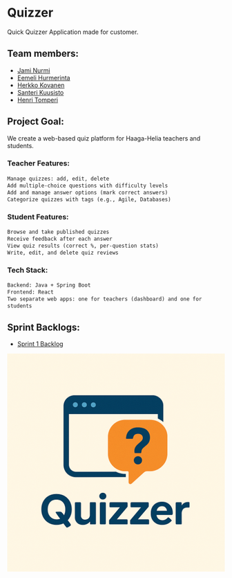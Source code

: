 # Quizzer

Quick Quizzer Application made for customer.

## Team members:

- [Jami Nurmi](https://github.com/JamiNurmi)
- [Eemeli Hurmerinta](https://github.com/DooMi42)
- [Herkko Kovanen](https://github.com/Gigaheku)
- [Santeri Kuusisto](https://github.com/Santeri67)
- [Henri Tomperi](https://github.com/t0mperi)

## Project Goal:

We create a web-based quiz platform for Haaga-Helia teachers and students.

### Teacher Features:

    Manage quizzes: add, edit, delete
    Add multiple-choice questions with difficulty levels
    Add and manage answer options (mark correct answers)
    Categorize quizzes with tags (e.g., Agile, Databases)

### Student Features:

    Browse and take published quizzes
    Receive feedback after each answer
    View quiz results (correct %, per-question stats)
    Write, edit, and delete quiz reviews

### Tech Stack:

    Backend: Java + Spring Boot
    Frontend: React
    Two separate web apps: one for teachers (dashboard) and one for students

## Sprint Backlogs:

- [Sprint 1 Backlog](https://github.com/orgs/Qbit-Labs-Ltd/projects/1/views/1)

![App Logo](/applogo.png "App logo")